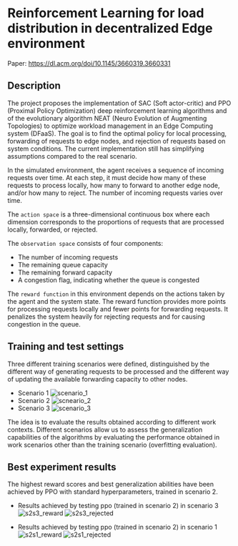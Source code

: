 # Reinforcement Learning for load distribution in decentralized Edge environment

Paper: https://dl.acm.org/doi/10.1145/3660319.3660331

## Description
The project proposes the implementation of  SAC (Soft actor-critic) and PPO (Proximal Policy Optimization) deep reinforcement learning algorithms and of the evolutionary algorithm NEAT (Neuro Evolution of Augmenting Topologies) to optimize workload management in an Edge Computing system (DFaaS). The goal is to find the optimal policy for local processing, forwarding of requests to edge nodes, and rejection of requests based on system conditions.
The current implementation still has simplifying assumptions compared to the real scenario.

In the simulated environment, the agent receives a sequence of incoming requests over time. At each step, it must decide how many of these requests to process locally, how many to forward to another edge node, and/or how many to reject. The number of incoming requests varies over time.

The `action space` is a three-dimensional continuous box where each dimension corresponds to the proportions of requests that are processed locally, forwarded, or rejected.

The `observation space` consists of four components:
- The number of incoming requests
- The remaining queue capacity
- The remaining forward capacity
- A congestion flag, indicating whether the queue is congested

The `reward function` in this environment depends on the actions taken by the agent and the system state. The reward function provides more points for processing requests locally and fewer points for forwarding requests. It penalizes the system heavily for rejecting requests and for causing congestion in the queue.

## Training and test settings
Three different training scenarios were defined, distinguished by the different way of generating requests to be processed and the different way of updating the available forwarding capacity to other nodes.
- Scenario 1
![scenario_1](https://github.com/GiacomoPracucci/RL-edge-computing/assets/94844087/bd9a1f56-d54a-4353-93f4-6f4ec56050b5)
- Scenario 2
![scneario_2](https://github.com/GiacomoPracucci/RL-edge-computing/assets/94844087/785cb86f-30d4-49df-b208-c797498834c3)
- Scenario 3
![scenario_3](https://github.com/GiacomoPracucci/RL-edge-computing/assets/94844087/b513e072-40de-4f35-8a35-e051416a1599)

The idea is to evaluate the results obtained according to different work contexts. Different scenarios allow us to assess the generalization capabilities of the algorithms by evaluating the performance obtained in work scenarios other than the training scenario (overfitting evaluation).

## Best experiment results
The highest reward scores and best generalization abilities have been achieved by PPO with standard hyperparameters, trained in scenario 2.

- Results achieved by testing ppo (trained in scenario 2) in scenario 3
![s2s3_reward](https://github.com/GiacomoPracucci/RL-edge-computing/assets/94844087/e8c54160-2083-4040-9aef-1ce708b8822c)
![s2s3_rejected](https://github.com/GiacomoPracucci/RL-edge-computing/assets/94844087/2d19ae0f-1dd8-4515-92c5-a4ad58a1cfc4)

- Results achieved by testing ppo (trained in scenario 2) in scenario 1
![s2s1_reward](https://github.com/GiacomoPracucci/RL-edge-computing/assets/94844087/c362afe5-6b91-452e-ad54-c31751a3951a)
![s2s1_rejected](https://github.com/GiacomoPracucci/RL-edge-computing/assets/94844087/1e3487d9-7011-4add-a20c-dace4c962e64)
